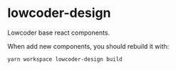 # lowcoder-design

Lowcoder base react components.

When add new components, you should rebuild it with:

```bash
yarn workspace lowcoder-design build
```
